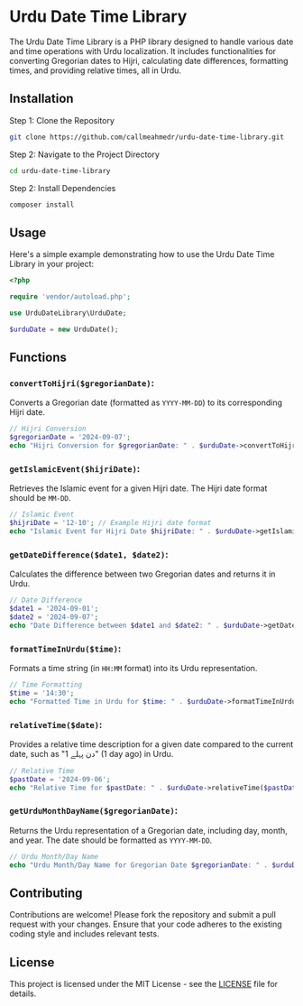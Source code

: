 # Urdu Date Time Library
The Urdu Date Time Library is a PHP library designed to handle various date and time operations with Urdu localization. It includes functionalities for converting Gregorian dates to Hijri, calculating date differences, formatting times, and providing relative times, all in Urdu.

## Installation
Step 1: Clone the Repository
```bash
git clone https://github.com/callmeahmedr/urdu-date-time-library.git
```
Step 2: Navigate to the Project Directory
```bash
cd urdu-date-time-library
```
Step 2: Install Dependencies
```bash
composer install
```

## Usage
Here's a simple example demonstrating how to use the Urdu Date Time Library in your project:
```php
<?php

require 'vendor/autoload.php';

use UrduDateLibrary\UrduDate;

$urduDate = new UrduDate();
```

## Functions
### `convertToHijri($gregorianDate)`:
Converts a Gregorian date (formatted as `YYYY-MM-DD`) to its corresponding Hijri date.
```php
// Hijri Conversion
$gregorianDate = '2024-09-07';
echo "Hijri Conversion for $gregorianDate: " . $urduDate->convertToHijri($gregorianDate) . "<br>";
```

### `getIslamicEvent($hijriDate)`:
Retrieves the Islamic event for a given Hijri date. The Hijri date format should be `MM-DD`.
```php
// Islamic Event
$hijriDate = '12-10'; // Example Hijri date format
echo "Islamic Event for Hijri Date $hijriDate: " . $urduDate->getIslamicEvent($hijriDate) . "<br>";
```

### `getDateDifference($date1, $date2)`:
Calculates the difference between two Gregorian dates and returns it in Urdu.
```php
// Date Difference
$date1 = '2024-09-01';
$date2 = '2024-09-07';
echo "Date Difference between $date1 and $date2: " . $urduDate->getDateDifference($date1, $date2) . "<br>";
```

### `formatTimeInUrdu($time)`:
Formats a time string (in `HH:MM` format) into its Urdu representation.
```php
// Time Formatting
$time = '14:30';
echo "Formatted Time in Urdu for $time: " . $urduDate->formatTimeInUrdu($time) . "<br>";
```

### `relativeTime($date)`:
Provides a relative time description for a given date compared to the current date, such as "1 دن پہلے" (1 day ago) in Urdu.
```php
// Relative Time
$pastDate = '2024-09-06';
echo "Relative Time for $pastDate: " . $urduDate->relativeTime($pastDate) . "<br>";
```

### `getUrduMonthDayName($gregorianDate)`:
Returns the Urdu representation of a Gregorian date, including day, month, and year. The date should be formatted as `YYYY-MM-DD`.
```php
// Urdu Month/Day Name
echo "Urdu Month/Day Name for Gregorian Date $gregorianDate: " . $urduDate->getUrduMonthDayName($gregorianDate) . "<br>";
```

## Contributing
Contributions are welcome! Please fork the repository and submit a pull request with your changes. Ensure that your code adheres to the existing coding style and includes relevant tests.

## License
This project is licensed under the MIT License - see the [LICENSE](https://github.com/callmeahmedr/urdu-date-time-library/blob/main/LICENSE) file for details.
